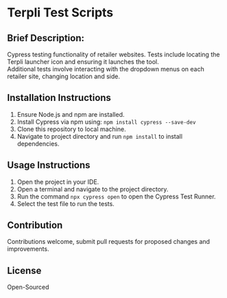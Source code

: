 # Terpli Test Scripts

## Brief Description:
Cypress testing functionality of retailer websites. Tests include locating the Terpli launcher icon and ensuring it launches the tool.  
Additional tests involve interacting with the dropdown menus on each retailer site, changing location and side. 

## Installation Instructions
1. Ensure Node.js and npm are installed.
2. Install Cypress via npm using: `npm install cypress --save-dev`
3. Clone this repository to local machine.
4. Navigate to project directory and run `npm install` to install dependencies.

## Usage Instructions
1. Open the project in your IDE.
2. Open a terminal and navigate to the project directory.
3. Run the command `npx cypress open` to open the Cypress Test Runner.
4. Select the test file to run the tests.

## Contribution
Contributions welcome, submit pull requests for proposed changes and improvements. 

## License 
Open-Sourced